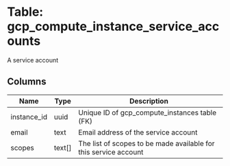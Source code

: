 
# Table: gcp_compute_instance_service_accounts
A service account
## Columns
| Name        | Type           | Description  |
| ------------- | ------------- | -----  |
|instance_id|uuid|Unique ID of gcp_compute_instances table (FK)|
|email|text|Email address of the service account|
|scopes|text[]|The list of scopes to be made available for this service account|
